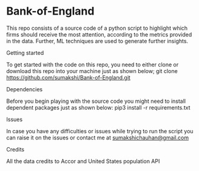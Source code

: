 # Bank-of-England

This repo consists of a source code of a python script to highlight which firms should receive the most attention, according to the metrics provided in the data. Further, ML techniques are used to generate further insights.

Getting started

To get started with the code on this repo, you need to either clone or download this repo into your machine just as shown below; git clone https://github.com/sumakshi/Bank-of-England.git

Dependencies

Before you begin playing with the source code you might need to install dependent packages just as shown below: pip3 install -r requirements.txt

Issues

In case you have any difficulties or issues while trying to run the script you can raise it on the issues or contact me at sumakshichauhan@gmail.com

Credits

All the data credits to Accor and United States population API
